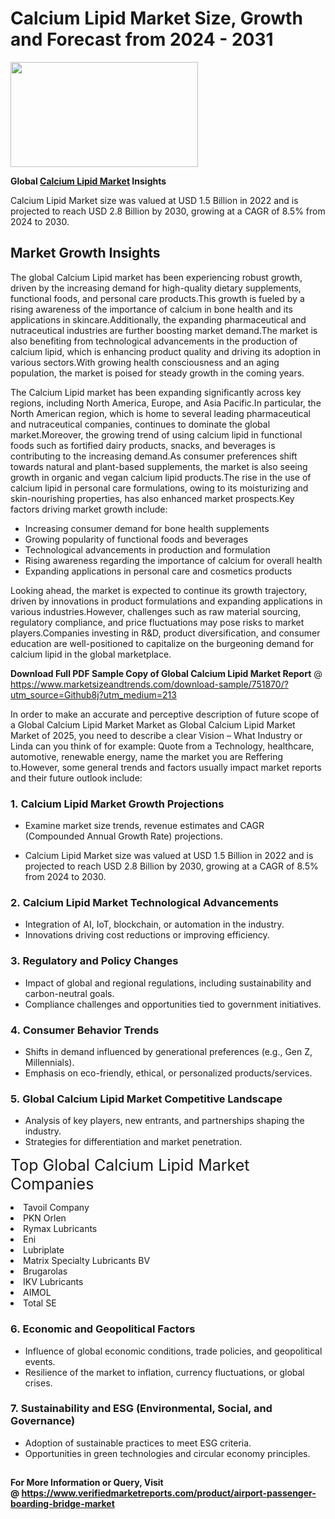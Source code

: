 <H1>Calcium Lipid Market Size, Growth and Forecast from 2024 - 2031</H1><img class="aligncenter size-medium wp-image-584254" src="https://thirdeyenews.in/wp-content/uploads/2024/09/Global-Market-Research-300x168.jpeg" alt="" width="300" height="168" /><p><strong>Global&nbsp;<a href="https://www.marketsizeandtrends.com/download-sample/751870/?utm_source=Github8j?utm_medium=213">Calcium Lipid Market</a> Insights</strong></p><p>Calcium Lipid Market size was valued at USD 1.5 Billion in 2022 and is projected to reach USD 2.8 Billion by 2030, growing at a CAGR of 8.5% from 2024 to 2030.</p><p><h2>Market Growth Insights</h2> <p>The global Calcium Lipid market has been experiencing robust growth, driven by the increasing demand for high-quality dietary supplements, functional foods, and personal care products.This growth is fueled by a rising awareness of the importance of calcium in bone health and its applications in skincare.Additionally, the expanding pharmaceutical and nutraceutical industries are further boosting market demand.The market is also benefiting from technological advancements in the production of calcium lipid, which is enhancing product quality and driving its adoption in various sectors.With growing health consciousness and an aging population, the market is poised for steady growth in the coming years.</p> <p>The Calcium Lipid market has been expanding significantly across key regions, including North America, Europe, and Asia Pacific.In particular, the North American region, which is home to several leading pharmaceutical and nutraceutical companies, continues to dominate the global market.Moreover, the growing trend of using calcium lipid in functional foods such as fortified dairy products, snacks, and beverages is contributing to the increasing demand.As consumer preferences shift towards natural and plant-based supplements, the market is also seeing growth in organic and vegan calcium lipid products.The rise in the use of calcium lipid in personal care formulations, owing to its moisturizing and skin-nourishing properties, has also enhanced market prospects.Key factors driving market growth include: <ul> <li>Increasing consumer demand for bone health supplements</li> <li>Growing popularity of functional foods and beverages</li> <li>Technological advancements in production and formulation</li> <li>Rising awareness regarding the importance of calcium for overall health</li> <li>Expanding applications in personal care and cosmetics products</li> </ul> <p>Looking ahead, the market is expected to continue its growth trajectory, driven by innovations in product formulations and expanding applications in various industries.However, challenges such as raw material sourcing, regulatory compliance, and price fluctuations may pose risks to market players.Companies investing in R&D, product diversification, and consumer education are well-positioned to capitalize on the burgeoning demand for calcium lipid in the global marketplace.</p> <p><span class=""><strong>Download Full PDF Sample Copy of Global Calcium Lipid Market Report</strong> @ <a href="https://www.marketsizeandtrends.com/download-sample/751870/?utm_source=Github8j?utm_medium=213" target="_blank">https://www.marketsizeandtrends.com/download-sample/751870/?utm_source=Github8j?utm_medium=213</a></span></p><p>In order to make an accurate and perceptive description of future scope of a Global&nbsp;Calcium Lipid Market Market as Global&nbsp;Calcium Lipid Market Market of 2025, you need to describe a clear Vision &ndash; What Industry or Linda can you think of for example: Quote from a Technology, healthcare, automotive, renewable energy, name the market you are Reffering to.However, some general trends and factors usually impact market reports and their future outlook include:</p><h3>1.&nbsp;<strong>Calcium Lipid Market Growth Projections</strong></h3><ul><li>Examine market size trends, revenue estimates and CAGR (Compounded Annual Growth Rate) projections.</li><li><p>Calcium Lipid Market size was valued at USD 1.5 Billion in 2022 and is projected to reach USD 2.8 Billion by 2030, growing at a CAGR of 8.5% from 2024 to 2030.</p></li></ul><h3>2.&nbsp;<strong>Calcium Lipid Market Technological Advancements</strong></h3><ul><li>Integration of AI, IoT, blockchain, or automation in the industry.</li><li>Innovations driving cost reductions or improving efficiency.</li></ul><h3>3.&nbsp;<strong>Regulatory and Policy Changes</strong></h3><ul><li>Impact of global and regional regulations, including sustainability and carbon-neutral goals.</li><li>Compliance challenges and opportunities tied to government initiatives.</li></ul><h3>4.&nbsp;<strong>Consumer Behavior Trends</strong></h3><ul><li>Shifts in demand influenced by generational preferences (e.g., Gen Z, Millennials).</li><li>Emphasis on eco-friendly, ethical, or personalized products/services.</li></ul><h3>5.&nbsp;<strong>Global Calcium Lipid Market Competitive Landscape</strong></h3><ul><li>Analysis of key players, new entrants, and partnerships shaping the industry.</li><li>Strategies for differentiation and market penetration.</li></ul><p data-pm-slice="1 1 []"><span style="color: inherit; font-family: inherit; font-size: 25px;">Top Global Calcium Lipid Market Companies</span></p><div class="" data-test-id=""><p><li>Tavoil Company</li><li> PKN Orlen</li><li> Rymax Lubricants</li><li> Eni</li><li> Lubriplate</li><li> Matrix Specialty Lubricants BV</li><li> Brugarolas</li><li> IKV Lubricants</li><li> AIMOL</li><li> Total SE</li></p></div><h3>6.&nbsp;<strong>Economic and Geopolitical Factors</strong></h3><ul><li>Influence of global economic conditions, trade policies, and geopolitical events.</li><li>Resilience of the market to inflation, currency fluctuations, or global crises.</li></ul><h3>7.&nbsp;<strong>Sustainability and ESG (Environmental, Social, and Governance)</strong></h3><ul><li>Adoption of sustainable practices to meet ESG criteria.</li><li>Opportunities in green technologies and circular economy principles.</li></ul><h2><strong style="font-size: 14px;">For More Information or Query, Visit @&nbsp;</strong><a style="background-color: #ffffff; font-size: 14px;" href="https://www.marketsizeandtrends.com/report/calcium-lipid-market/" target="_blank">https://www.verifiedmarketreports.com/product/airport-passenger-boarding-bridge-market</a></h2>